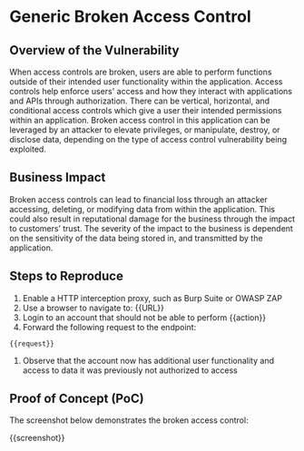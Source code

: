 # Generic Broken Access Control

## Overview of the Vulnerability

When access controls are broken, users are able to perform functions outside of their intended user functionality within the application. Access controls help enforce users' access and how they interact with applications and APIs through authorization. There can be vertical, horizontal, and conditional access controls which give a user their intended permissions within an application. Broken access control in this application can be leveraged by an attacker to elevate privileges, or manipulate, destroy, or disclose data, depending on the type of access control vulnerability being exploited.

## Business Impact

Broken access controls can lead to financial loss through an attacker accessing, deleting, or modifying data from within the application. This could also result in reputational damage for the business through the impact to customers’ trust. The severity of the impact to the business is dependent on the sensitivity of the data being stored in, and transmitted by the application.

## Steps to Reproduce

1. Enable a HTTP interception proxy, such as Burp Suite or OWASP ZAP
1. Use a browser to navigate to: {{URL}}
1. Login to an account that should not be able to perform {{action}}
1. Forward the following request to the endpoint:

```HTTP
{{request}}
```

1. Observe that the account now has additional user functionality and access to data it was previously not authorized to access

## Proof of Concept (PoC)

The screenshot below demonstrates the broken access control:

{{screenshot}}
